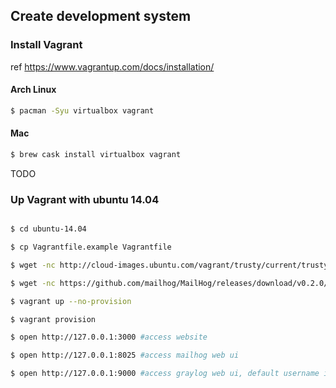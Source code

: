 ## Create development system

### Install Vagrant

ref https://www.vagrantup.com/docs/installation/

#### Arch Linux

```bash
$ pacman -Syu virtualbox vagrant
```

#### Mac

```bash
$ brew cask install virtualbox vagrant
```

TODO

### Up Vagrant with ubuntu 14.04

```bash

$ cd ubuntu-14.04

$ cp Vagrantfile.example Vagrantfile

$ wget -nc http://cloud-images.ubuntu.com/vagrant/trusty/current/trusty-server-cloudimg-amd64-vagrant-disk1.box

$ wget -nc https://github.com/mailhog/MailHog/releases/download/v0.2.0/MailHog_linux_amd64

$ vagrant up --no-provision

$ vagrant provision

$ open http://127.0.0.1:3000 #access website

$ open http://127.0.0.1:8025 #access mailhog web ui

$ open http://127.0.0.1:9000 #access graylog web ui, default username is 'admin', password is 'admin'.

```
